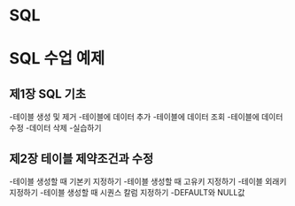 # SQL

# SQL 수업 예제

## 제1장 SQL 기초
 -테이블 생성 및 제거
 -테이블에 데이터 추가
 -테이블에 데이터 조회
 -테이블에 데이터 수정
 -데이터 삭제
 -실습하기

## 제2장 테이블 제약조건과 수정
 -테이블 생성할 때 기본키 지정하기
 -테이블 생성할 때 고유키 지정하기
 -테이블 외래키 지정하기
 -테이블 생성할 때 시퀀스 칼럼 지정하기
 -DEFAULT와 NULL값